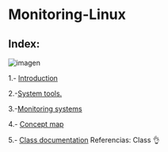 # Monitoring-Linux

## Index:


![imagen](img/penguin.avif) 


1.- [Introduction](introduccion.md)

2.-[System tools.](doc.md)

3.-[Monitoring systems](sistemas.md)

4.- [Concept map](url)

5.- [Class documentation](Documentacion_Clases_Xicobot.pdf)
Referencias:
Class 👌
